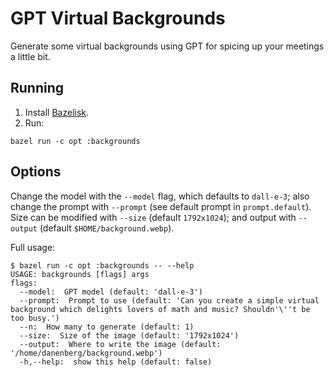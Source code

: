 # GPT Virtual Backgrounds

Generate some virtual backgrounds using GPT for spicing up your meetings a
little bit.

## Running

  1. Install [Bazelisk](https://github.com/bazelbuild/bazelisk).
  2. Run:

```
bazel run -c opt :backgrounds
```

## Options

Change the model with the `--model` flag, which defaults to `dall-e-3`; also
change the prompt with `--prompt` (see default prompt in `prompt.default`). Size
can be modified with `--size` (default `1792x1024`); and output with `--output`
(default `$HOME/background.webp`).

Full usage:

```
$ bazel run -c opt :backgrounds -- --help
USAGE: backgrounds [flags] args
flags:
  --model:  GPT model (default: 'dall-e-3')
  --prompt:  Prompt to use (default: 'Can you create a simple virtual background which delights lovers of math and music? Shouldn'\''t be too busy.')
  --n:  How many to generate (default: 1)
  --size:  Size of the image (default: '1792x1024')
  --output:  Where to write the image (default: '/home/danenberg/background.webp')
  -h,--help:  show this help (default: false)
```
